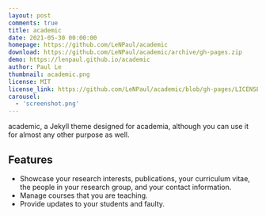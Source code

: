 ```yaml
---
layout: post
comments: true
title: academic
date: 2021-05-30 00:00:00
homepage: https://github.com/LeNPaul/academic
download: https://github.com/LeNPaul/academic/archive/gh-pages.zip
demo: https://lenpaul.github.io/academic
author: Paul Le
thumbnail: academic.png
license: MIT
license_link: https://github.com/LeNPaul/academic/blob/gh-pages/LICENSE.txt
carousel:
  - 'screenshot.png'
---
```


academic, a Jekyll theme designed for academia, although you can use it for almost any other purpose as well.

## Features

* Showcase your research interests, publications, your curriculum vitae, the people in your research group, and your contact information.
* Manage courses that you are teaching.
* Provide updates to your students and faulty.
